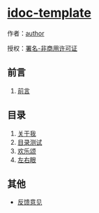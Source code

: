 # [idoc-template]()

作者：[author](https://github.com/)

授权：<a rel="license" href="http://creativecommons.org/licenses/by-nc/4.0/">署名-非商用许可证</a>

## 前言
1. [前言](#README)

## 目录
1. [关于我](#docs/me)
1. [目录测试](#docs/toc)
1. [欢乐颂](#docs/a)
1. [左右眼](#docs/b)



## 其他

- [反馈意见](https://github.com///issues)


<br/><br/><br/>